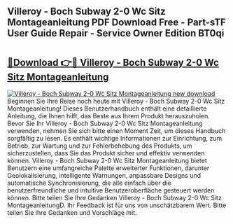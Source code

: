 ## Villeroy - Boch Subway 2-0 Wc Sitz Montageanleitung PDF Download Free - Part-sTF User Guide Repair - Service Owner Edition BT0qi

# <h2><a href="http://df6sdj.blite.top/?on=Villeroy+-+Boch+Subway+2-0+Wc+Sitz+Montageanleitung">🔗Download 👉🔴 Villeroy - Boch Subway 2-0 Wc Sitz Montageanleitung</a></h2>

[![Villeroy - Boch Subway 2-0 Wc Sitz Montageanleitung new download](https://i.imgur.com/lujVjoI.png)](http://df6sdj.blite.top/?on=Villeroy+-+Boch+Subway+2-0+Wc+Sitz+Montageanleitung)
Beginnen Sie Ihre Reise noch heute mit Villeroy - Boch Subway 2-0 Wc Sitz Montageanleitung! Dieses Benutzerhandbuch enthält eine detaillierte Anleitung, die Ihnen hilft, das Beste aus Ihrem Produkt herauszuholen. Bevor Sie Ihr Villeroy - Boch Subway 2-0 Wc Sitz Montageanleitung verwenden, nehmen Sie sich bitte einen Moment Zeit, um dieses Handbuch sorgfältig zu lesen. Es enthält wichtige Informationen zur Einrichtung, zum Betrieb, zur Wartung und zur Fehlerbehebung des Produkts, um sicherzustellen, dass Sie das Produkt sicher und effektiv verwenden können. Villeroy - Boch Subway 2-0 Wc Sitz Montageanleitung bietet Benutzern eine umfangreiche Palette erweiterter Funktionen, darunter Geolokalisierung, intelligente Warnungen, anpassbare Designs und automatische Synchronisierung, die alle einfach über die benutzerfreundliche und intuitive Benutzeroberfläche gesteuert werden können. Bitte teilen Sie Ihre Gedanken Villeroy - Boch Subway 2-0 Wc Sitz MontageanleitungD. Ihr Feedback ist für uns von unschätzbarem Wert. Bitte teilen Sie Ihre Gedanken und Vorschläge mit.
